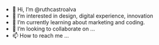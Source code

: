 - 👋 Hi, I’m @ruthcastroalva
- 👀 I’m interested in design, digital experience, innovation
- 🌱 I’m currently learning about marketing and coding.
- 💞️ I’m looking to collaborate on ...
- 📫 How to reach me ...

<!---
ruthcastroalva/ruthcastroalva is a ✨ special ✨ repository because its `README.md` (this file) appears on your GitHub profile.
You can click the Preview link to take a look at your changes.
--->
